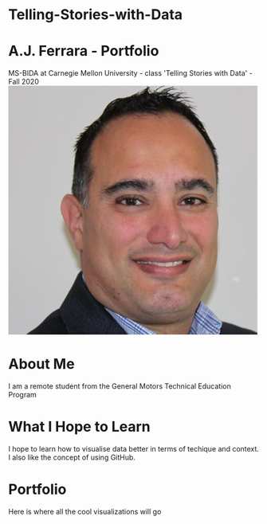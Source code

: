 # Telling-Stories-with-Data
# A.J. Ferrara - Portfolio
MS-BIDA at Carnegie Mellon University - class 'Telling Stories with Data' - Fall 2020
![Test Image 1](aj_resized.jpg)

# About Me
I am a remote student from the General Motors Technical Education Program

# What I Hope to Learn
I hope to learn how to visualise data better in terms of techique and context.  I also like the concept of using GitHub.

# Portfolio
Here is where all the cool visualizations will go
